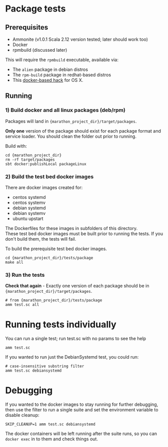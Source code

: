 # Package tests

## Prerequisites

- Ammonite (v1.0.1 Scala 2.12 version tested; later should work too)
- Docker
- rpmbuild (discussed later)

This will require the `rpmbuild` executable, available via:

- The `alien` package in debian distros
- The `rpm-build` package in redhat-based distros
- This [docker-based hack](https://gist.github.com/timcharper/f1f821fad32fac6751ddc7ce7bceb189) for OS X.

## Running

### 1) Build docker and all linux packages (deb/rpm)

Packages will land in `{marathon_project_dir}/target/packages`.

**Only one** version of the package should exist for each package format and service loader. You should clean the folder out prior to running.

Build with:

```
cd {marathon_project_dir}
rm -rf target/packages
sbt docker:publishLocal packageLinux
```

### 2) Build the test bed docker images

There are docker images created for:

  * centos systemd
  * centos systemv
  * debian systemd
  * debian systemv
  * ubuntu upstart

The Dockerfiles for these images in subfolders of this directory.  
These test bed docker images must be built prior to running the tests. If you don't build them, the tests will fail.

To build the prerequisite test bed docker images.

```
cd {marathon_project_dir}/tests/package
make all
```

### 3) Run the tests

**Check that again** - Exactly one version of each package should be in `{marathon_project_dir}/target/packages`.

```
# from {marathon_project_dir}/tests/package
amm test.sc all
```

# Running tests individually

You can run a single test; run test.sc with no params to see the help

```
amm test.sc
```

If you wanted to run just the DebianSystemd test, you could run:

```
# case-insensitive substring filter
amm test.sc debiansystemd
```

# Debugging

If you wanted to the docker images to stay running for further debugging, then use the filter to run a single suite and set the environment variable to disable cleanup:

```
SKIP_CLEANUP=1 amm test.sc debiansystemd
```

The docker containers will be left running after the suite runs, so you can `docker exec` in to them and check things out.

